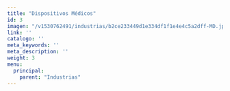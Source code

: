 ```yaml
---
title: "Dispositivos Médicos"
id: 3
imagen: "/v1530762491/industrias/b2ce233449d1e334df1f1e4e4c5a2dff-MD.jpg"
link: ''
catalogo: ''
meta_keywords: ''
meta_description: ''
weight: 3
menu:
  principal:
    parent: "Industrias"
---
```

